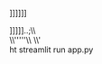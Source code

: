 



























]]]]]]

]]]]]..;\\\\\
\\\\'\'\'\''\\\\
\\\\\'\
ht 
streamlit run app.py   
 

 
